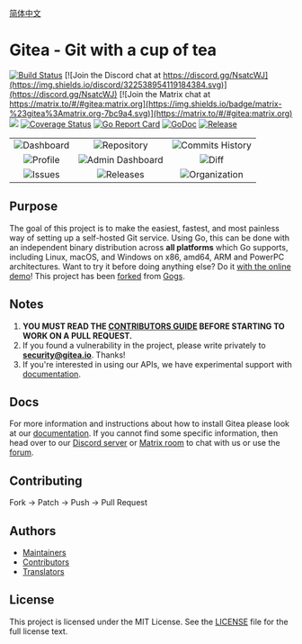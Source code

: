 [简体中文](https://github.com/go-gitea/gitea/blob/master/README_ZH.md)

# Gitea - Git with a cup of tea

[![Build Status](https://drone.gitea.io/api/badges/go-gitea/gitea/status.svg)](https://drone.gitea.io/go-gitea/gitea)
[![Join the Discord chat at https://discord.gg/NsatcWJ](https://img.shields.io/discord/322538954119184384.svg)](https://discord.gg/NsatcWJ)
[![Join the Matrix chat at https://matrix.to/#/#gitea:matrix.org](https://img.shields.io/badge/matrix-%23gitea%3Amatrix.org-7bc9a4.svg)](https://matrix.to/#/#gitea:matrix.org)
[![](https://images.microbadger.com/badges/image/gitea/gitea.svg)](https://microbadger.com/images/gitea/gitea "Get your own image badge on microbadger.com")
[![Coverage Status](https://coverage.gitea.io/badges/go-gitea/gitea/coverage.svg)](https://coverage.gitea.io/go-gitea/gitea)
[![Go Report Card](https://goreportcard.com/badge/code.gitea.io/gitea)](https://goreportcard.com/report/code.gitea.io/gitea)
[![GoDoc](https://godoc.org/code.gitea.io/gitea?status.svg)](https://godoc.org/code.gitea.io/gitea)
[![Release](https://github-release-version.herokuapp.com/github/go-gitea/gitea/release.svg?style=flat)](https://github.com/go-gitea/gitea/releases/latest)

| | | |
|:---:|:---:|:---:|
|![Dashboard](https://i.imgur.com/3iEQsux.jpg)|![Repository](https://i.imgur.com/glqFnj8.jpg)|![Commits History](https://i.imgur.com/ad1FEpi.jpg)|
|![Profile](https://i.imgur.com/q81EcGa.jpg)|![Admin Dashboard](https://i.imgur.com/L2CQeN0.jpg)|![Diff](https://i.imgur.com/cNuvMum.jpg)|
|![Issues](https://i.imgur.com/xCYRqaF.jpg)|![Releases](https://i.imgur.com/ILpRBCe.jpg)|![Organization](https://i.imgur.com/0BHnrcL.jpg)|

## Purpose

The goal of this project is to make the easiest, fastest, and most painless way of setting up a self-hosted Git service. Using Go, this can be done with an independent binary distribution across **all platforms** which Go supports, including Linux, macOS, and Windows on x86, amd64, ARM and PowerPC architectures. Want to try it before doing anything else? Do it [with the online demo](https://try.gitea.io/)! This project has been [forked](https://blog.gitea.io/2016/12/welcome-to-gitea/) from [Gogs](https://gogs.io).

## Notes

1. **YOU MUST READ THE [CONTRIBUTORS GUIDE](CONTRIBUTING.md) BEFORE STARTING TO WORK ON A PULL REQUEST.**
2. If you found a vulnerability in the project, please write privately to **security@gitea.io**. Thanks!
3. If you're interested in using our APIs, we have experimental support with [documentation](https://godoc.org/code.gitea.io/sdk/gitea).

## Docs

For more information and instructions about how to install Gitea please look at our [documentation](https://docs.gitea.io/en-us/). If you cannot find some specific information, then head over to our [Discord server](https://discord.gg/NsatcWJ) or [Matrix room](https://matrix.to/#/#gitea:matrix.org) to chat with us or use the [forum](https://discourse.gitea.io/).

## Contributing

Fork -> Patch -> Push -> Pull Request

## Authors

* [Maintainers](https://github.com/orgs/go-gitea/people)
* [Contributors](https://github.com/go-gitea/gitea/graphs/contributors)
* [Translators](options/locale/TRANSLATORS)

## License

This project is licensed under the MIT License. See the [LICENSE](https://github.com/go-gitea/gitea/blob/master/LICENSE) file for the full license text.
